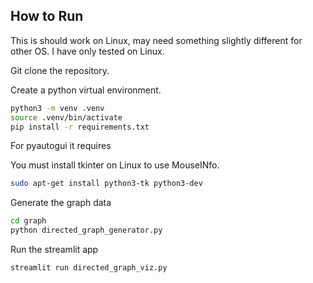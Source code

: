 ## How to Run

This is should work on Linux, may need something slightly different for other OS.  I have only tested on Linux. 

Git clone the repository. 

Create a python virtual environment.

```sh
python3 -m venv .venv
source .venv/bin/activate
pip install -r requirements.txt
```

For pyautogui it requires 

You must install tkinter on Linux to use MouseINfo.

```sh
sudo apt-get install python3-tk python3-dev
```

Generate the graph data

```sh
cd graph
python directed_graph_generator.py
```

Run the streamlit app

```sh
streamlit run directed_graph_viz.py
```
